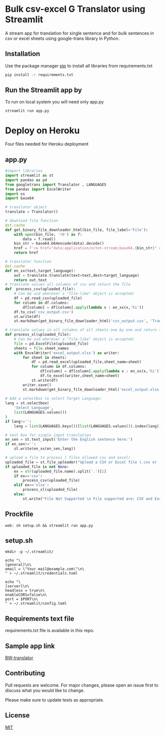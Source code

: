 
# Bulk csv-excel G Translator using Streamlit

A stream app for translation for single sentence and for bulk sentences in csv or excel sheets using google-trans library in Python.

## Installation

Use the package manager [pip](https://pip.pypa.io/en/stable/) to install all libraries from requirements.txt

```bash
pip install -r requirements.txt
```

## Run the Streamlit app by
To run on local system you will need only app.py
```
streamlit run app.py
```

# Deploy on Heroku
Four files needed for Heroku deployment
## app.py
```python
#import libraries
import streamlit as st
import pandas as pd
from googletrans import Translator , LANGUAGES
from pandas import ExcelWriter
import os
import base64

# translator object
translate = Translator()

# download file function
@st.cache
def get_binary_file_downloader_html(bin_file, file_label='File'):
    with open(bin_file, 'rb') as f:
        data = f.read()
    bin_str = base64.b64encode(data).decode()
    href = f'<a href="data:application/octet-stream;base64,{bin_str}" download="{os.path.basename(bin_file)}">Download {file_label}</a>'
    return href

# translator function
@st.cache
def en_xx(text,target_language):
	out = translate.translate(text=text,dest=target_language)
	return out.text
# translate values all columns of csv and return the file
def  process_csv(uploaded_file):
	# Can be usd wherever a "file-like" object is accepted:
	df = pd.read_csv(uploaded_file)
	for column in df.columns:
		df[column] = df[column].apply(lambda x : en_xx(x,'hi'))
	df.to_csv('csv_output.csv')	
	st.write(df)
	st.markdown(get_binary_file_downloader_html('csv_output.csv', 'Translated CSV FILE'), unsafe_allow_html=True)

# translate values in all columns of all sheets one by one and return the file
def process_xl(uploaded_file):
	# Can be usd wherever a "file-like" object is accepted:
	file = pd.ExcelFile(uploaded_file)
	sheets = file.sheet_names
	with ExcelWriter('excel_output.xlsx') as writer:
		for sheet in sheets:
			df = pd.read_excel(uploaded_file,sheet_name=sheet)
			for column in df.columns:
				df[column] = df[column].apply(lambda x : en_xx(x,'hi'))	
				df.to_excel(writer,sheet_name=sheet)
			st.write(df)
		writer.save()
		st.markdown(get_binary_file_downloader_html('excel_output.xlsx', ' Translated Excel FILE'), unsafe_allow_html=True)
			
# Add a selectbox to select Target Language:
lang = st.selectbox(
    'Select Language',
    list(LANGUAGES.values())
)
if lang!='':
	lang = list(LANGUAGES.keys())[list(LANGUAGES.values()).index(lang)]

# text box for single input translation
en_sen = st.text_input('Enter the English sentence here:') 
if en_sen!='':
	st.write(en_xx(en_sen,lang))

# upload a file to process ( files allowed csv and excel)
uploaded_file = st.file_uploader("Upload a CSV or Excel file (.csv or .xlsx)")
if uploaded_file is not None:
	ex = str(uploaded_file.name).split('.')[1]
	if ex=='csv':
		process_csv(uploaded_file)
	elif ex=='xlsx':
		process_xl(uploaded_file)
	else:
		st.write("File Not Supported \n File supported are: CSV and Excel")
```
## Prockfile
```
web: sh setup.sh && streamlit run app.py
```
## setup.sh
```
mkdir -p ~/.streamlit/

echo "\
[general]\n\
email = \"Your.mail@example.com\"\n\
" > ~/.streamlit/credentials.toml

echo "\
[server]\n\
headless = true\n\
enableCORS=false\n\
port = $PORT\n\
" > ~/.streamlit/config.toml
```
## Requirements text file
requirements.txt file is available in this repo.

## Sample app link
[BW-translator](https://gt-en.herokuapp.com/) 

## Contributing
Pull requests are welcome. For major changes, please open an issue first to discuss what you would like to change.

Please make sure to update tests as appropriate.

## License
[MIT](https://choosealicense.com/licenses/mit/)
